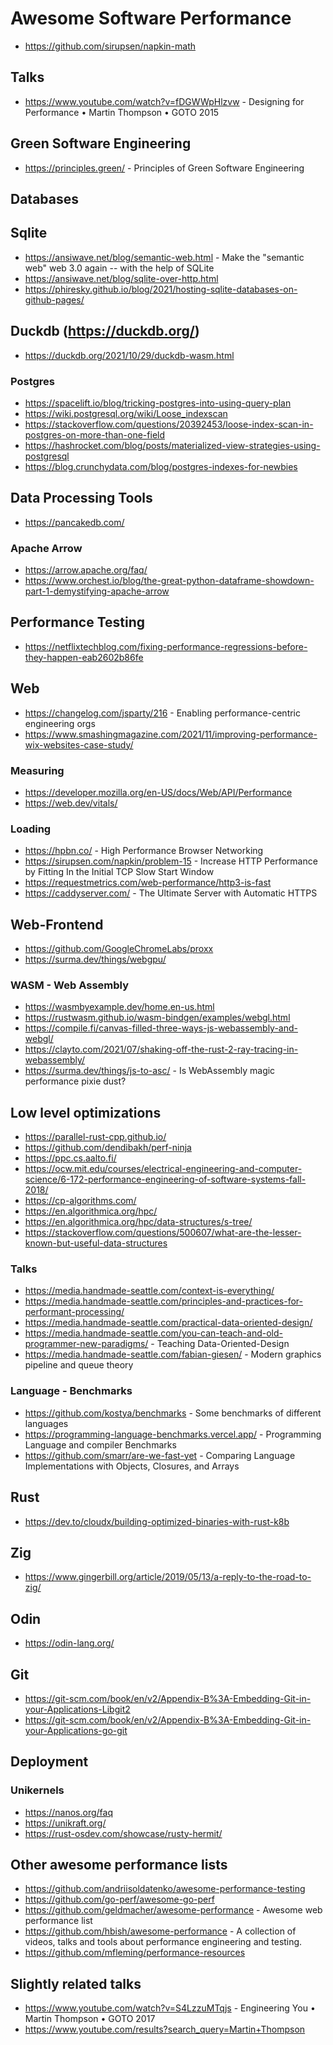 # Awesome Software Performance

  * https://github.com/sirupsen/napkin-math

## Talks
  * https://www.youtube.com/watch?v=fDGWWpHlzvw - Designing for Performance • Martin Thompson • GOTO 2015

## Green Software Engineering
  * https://principles.green/ - Principles of Green Software Engineering

## Databases

## Sqlite
 * https://ansiwave.net/blog/semantic-web.html - Make the "semantic web" web 3.0 again -- with the help of SQLite
 * https://ansiwave.net/blog/sqlite-over-http.html
 * https://phiresky.github.io/blog/2021/hosting-sqlite-databases-on-github-pages/

## Duckdb (https://duckdb.org/)

  * https://duckdb.org/2021/10/29/duckdb-wasm.html

### Postgres
  * https://spacelift.io/blog/tricking-postgres-into-using-query-plan
  * https://wiki.postgresql.org/wiki/Loose_indexscan
  * https://stackoverflow.com/questions/20392453/loose-index-scan-in-postgres-on-more-than-one-field
  * https://hashrocket.com/blog/posts/materialized-view-strategies-using-postgresql
  * https://blog.crunchydata.com/blog/postgres-indexes-for-newbies

## Data Processing Tools
  * https://pancakedb.com/
### Apache Arrow
  * https://arrow.apache.org/faq/
  * https://www.orchest.io/blog/the-great-python-dataframe-showdown-part-1-demystifying-apache-arrow

## Performance Testing
  * https://netflixtechblog.com/fixing-performance-regressions-before-they-happen-eab2602b86fe

## Web
  * https://changelog.com/jsparty/216 - Enabling performance-centric engineering orgs
  * https://www.smashingmagazine.com/2021/11/improving-performance-wix-websites-case-study/

### Measuring
  * https://developer.mozilla.org/en-US/docs/Web/API/Performance 
  * https://web.dev/vitals/

### Loading
  * https://hpbn.co/ - High Performance Browser Networking           
  * https://sirupsen.com/napkin/problem-15 - Increase HTTP Performance by Fitting In the Initial TCP Slow Start Window
  * https://requestmetrics.com/web-performance/http3-is-fast
  * https://caddyserver.com/ - The Ultimate Server with Automatic HTTPS

## Web-Frontend

  * https://github.com/GoogleChromeLabs/proxx
  * https://surma.dev/things/webgpu/
  
### WASM - Web Assembly

  * https://wasmbyexample.dev/home.en-us.html
  * https://rustwasm.github.io/wasm-bindgen/examples/webgl.html
  * https://compile.fi/canvas-filled-three-ways-js-webassembly-and-webgl/
  * https://clayto.com/2021/07/shaking-off-the-rust-2-ray-tracing-in-webassembly/ 
  * https://surma.dev/things/js-to-asc/ - Is WebAssembly magic performance pixie dust?

## Low level optimizations
  * https://parallel-rust-cpp.github.io/
  * https://github.com/dendibakh/perf-ninja
  * https://ppc.cs.aalto.fi/
  * https://ocw.mit.edu/courses/electrical-engineering-and-computer-science/6-172-performance-engineering-of-software-systems-fall-2018/
  * https://cp-algorithms.com/
  * https://en.algorithmica.org/hpc/
  * https://en.algorithmica.org/hpc/data-structures/s-tree/
  * https://stackoverflow.com/questions/500607/what-are-the-lesser-known-but-useful-data-structures


### Talks
  * https://media.handmade-seattle.com/context-is-everything/
  * https://media.handmade-seattle.com/principles-and-practices-for-performant-processing/
  * https://media.handmade-seattle.com/practical-data-oriented-design/
  * https://media.handmade-seattle.com/you-can-teach-and-old-programmer-new-paradigms/ - Teaching Data-Oriented-Design 
  * https://media.handmade-seattle.com/fabian-giesen/ - Modern graphics pipeline and queue theory

### Language - Benchmarks
  * https://github.com/kostya/benchmarks - Some benchmarks of different languages
  * https://programming-language-benchmarks.vercel.app/ - Programming Language and compiler Benchmarks
  * https://github.com/smarr/are-we-fast-yet - Comparing Language Implementations with Objects, Closures, and Arrays


## Rust

  * https://dev.to/cloudx/building-optimized-binaries-with-rust-k8b

## Zig
  * https://www.gingerbill.org/article/2019/05/13/a-reply-to-the-road-to-zig/

## Odin
  * https://odin-lang.org/

## Git
  * https://git-scm.com/book/en/v2/Appendix-B%3A-Embedding-Git-in-your-Applications-Libgit2
  * https://git-scm.com/book/en/v2/Appendix-B%3A-Embedding-Git-in-your-Applications-go-git 

## Deployment
### Unikernels

  * https://nanos.org/faq
  * https://unikraft.org/
  * https://rust-osdev.com/showcase/rusty-hermit/

## Other awesome performance lists

  * https://github.com/andriisoldatenko/awesome-performance-testing
  * https://github.com/go-perf/awesome-go-perf
  * https://github.com/geldmacher/awesome-performance - Awesome web performance list
  * https://github.com/hbish/awesome-performance - A collection of videos, talks and tools about performance engineering and testing.
  * https://github.com/mfleming/performance-resources

## Slightly related talks

  * https://www.youtube.com/watch?v=S4LzzuMTqjs - Engineering You • Martin Thompson • GOTO 2017
  * https://www.youtube.com/results?search_query=Martin+Thompson
